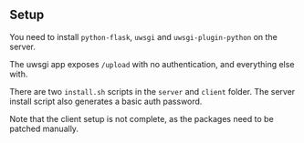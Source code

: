 ## Setup

You need to install `python-flask`, `uwsgi` and `uwsgi-plugin-python` on the
server.

The uwsgi app exposes `/upload` with no authentication, and everything else
with.

There are two `install.sh` scripts in the `server` and `client` folder. The
server install script also generates a basic auth password.

Note that the client setup is not complete, as the packages need to be patched
manually.
